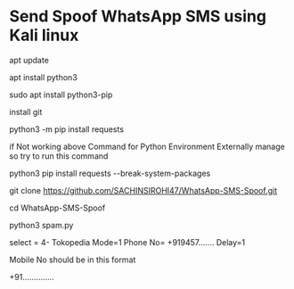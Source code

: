 # Send Spoof WhatsApp SMS using Kali linux 

apt update

apt install python3

sudo apt install python3-pip

install git

python3 -m pip install requests

if Not working above Command for Python Environment Externally manage so try to run this command

python3 pip install requests --break-system-packages


git clone https://github.com/SACHINSIROHI47/WhatsApp-SMS-Spoof.git

cd WhatsApp-SMS-Spoof

python3 spam.py

select = 4- Tokopedia
Mode=1
Phone No= +919457.......
Delay=1

Mobile No should be in this format

+91..............
